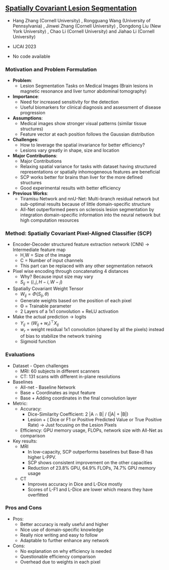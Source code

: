 ## [Spatially Covariant Lesion Segmentation](https://www.ijcai.org/proceedings/2023/0190.pdf)

* Hang Zhang (Cornell University) , Rongguang Wang (University of Pennsylvania) , Jinwei Zhang (Cornell University) , Dongdong Liu (New York University) , Chao Li (Cornell University) and Jiahao Li (Cornell University)

* IJCAI 2023

* No code available

### Motivation and Problem Formulation

* **Problem**:
   * Lesion Segmentation Tasks on Medical Images (Brain lesions in magnetic resonance and liver tumor abdominal tomography)
* **Importance**:
   * Need for increased sensitivity for the detection
   * Useful biomarkers for clinical diagnosis and assessment of disease progression
* **Assumptions**:
   * Medical images show stronger visual patterns (similar tissue structures)
   * Feature vector at each position follows the Gaussian distribution
* **Challenges**:
   * How to leverage the spatial invariance for better efficiency?
   * Lesions vary greatly in shape, size and location
* **Major Contributions**: 
   * Major Contributions
   * Relaxing spatial variance for tasks with dataset having structured representations or spatially inhomogeneous features are beneficial
   * SCP works better for brains than liver for the more defined structures
   * Good experimental results with better efficiency
* **Previous Works**:
   * Tiramisu Network and nnU-Net: Multi-branch residual network but sub-optimal results because of little domain-specific structure
   * All-Net outperformed peers on sclerosis lesion segmentation by integration domain-specific information into the neural network but high computation resources

### Method: Spatially Covariant Pixel-Aligned Classifier (SCP)

* Encoder-Decoder structured feature extraction network (CNN) -> Intermediate feature map
   * H,W = Size of the image
   * C = Number of input channels
   * This part can be replaced with any other segmentation network
* Pixel wise encoding through concatenating 4 distances
   * Why? Because input size may vary
   * $S_{ij} = (i,j,H-i, W-j)$
* Spatially Covariant Weight Tensor
   * $W_{ij} = \Phi(S_{ij}, \theta)$
   * Generate weights based on the position of each pixel
   * Θ = Trainable parameter
   * 2 Layers of a 1x1 convolution + ReLU activation
* Make the actual prediction -> logits
   * $Y_{ij} = (W_{ij} + w_r)^{\top}X_{ij}$
   * $w_r$ = weight residual 1x1 convolution (shared by all the pixels) instead of bias to stabilize the network training
   * Sigmoid function

### Evaluations

* Dataset - Open challenges
   * MRI: 60 subjects in different scanners
   * CT: 131 scans with different in-plane resolutions
* Baselines
   * All-net - Baseline Network
   * Base + Coordinates as input feature
   * Base + Adding coordinates in the final convolution layer
* Metric:
   * Accuracy:
      * Dice-Similarity Coefficient: 2 |A ∩ B| / (|A| + |B|)
      * Lesion + ( Dice or F1 or Positive Predicted Value or True Positive Rate) -> Just focusing on the Lesion Pixels
   * Efficiency: GPU memory usage, FLOPs, network size with All-Net as comparison
* Key results:
   * MRI 
      * In low-capacity, SCP outperforms baselines but Base-B has higher L-PPV.
      * SCP shows consistent improvement on the other capacities
      * Reduction of 23.8% GPU, 64.9% FLOPs, 74.7% GPU memory usage
   * CT
      * Improves accuracy in Dice and L-Dice mostly
      * Scores of L-F1 and L-Dice are lower which means they have overfitted

### Pros and Cons

* Pros:
   * Better accuracy is really useful and higher
   * Nice use of domain-specific knowledge
   * Really nice writing and easy to follow
   * Adaptable to further enhance any network
* Cons:
   * No explanation on why efficiency is needed
   * Questionable efficiency comparison
   * Overhead due to weights in each pixel
